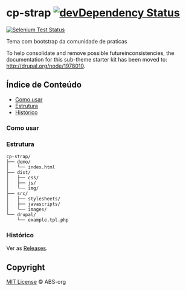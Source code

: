 cp-strap [![devDependency Status](https://david-dm.org/ABS-org/cdp_strap/dev-status.png?theme=shields.io)](https://david-dm.org/ABS-org/cdp_strap#info=devDependencies)
=========
[![Selenium Test Status](https://saucelabs.com/browser-matrix/danieltorres.svg)](https://saucelabs.com/u/danieltorres)

Tema com bootstrap da comunidade de praticas

To help consolidate and remove possible futureinconsistencies, the
documentation for this sub-theme starter kit has been moved to:
http://drupal.org/node/1978010.

## Índice de Conteúdo

 - [Como usar](#como-usar)
 - [Estrutura](#estrutura)
 - [Histórico](#histórico)

### Como usar

### Estrutura

```
cp-strap/
├── demo/
│   └── index.html
├── dist/
│   ├── css/
│   ├── js/
│   └── img/
├── src/
│   ├── stylesheets/
│   ├── javascripts/
│   └── images/
└── drupal/
    └── example.tpl.php
```

### Histórico

Ver as [Releases](https://github.com/ABS-org/cdp_strap/releases).

## Copyright
[MIT License](LICENSE) © ABS-org
